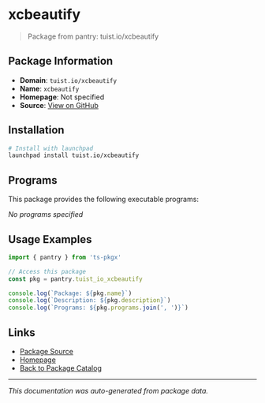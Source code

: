 # xcbeautify

> Package from pantry: tuist.io/xcbeautify

## Package Information

- **Domain**: `tuist.io/xcbeautify`
- **Name**: `xcbeautify`
- **Homepage**: Not specified
- **Source**: [View on GitHub](https://github.com/pkgxdev/pantry/tree/main/projects/tuist.io/xcbeautify/package.yml)

## Installation

```bash
# Install with launchpad
launchpad install tuist.io/xcbeautify
```

## Programs

This package provides the following executable programs:

*No programs specified*

## Usage Examples

```typescript
import { pantry } from 'ts-pkgx'

// Access this package
const pkg = pantry.tuist_io_xcbeautify

console.log(`Package: ${pkg.name}`)
console.log(`Description: ${pkg.description}`)
console.log(`Programs: ${pkg.programs.join(', ')}`)
```

## Links

- [Package Source](https://github.com/pkgxdev/pantry/tree/main/projects/tuist.io/xcbeautify/package.yml)
- [Homepage](#)
- [Back to Package Catalog](../package-catalog.md)

---

*This documentation was auto-generated from package data.*
